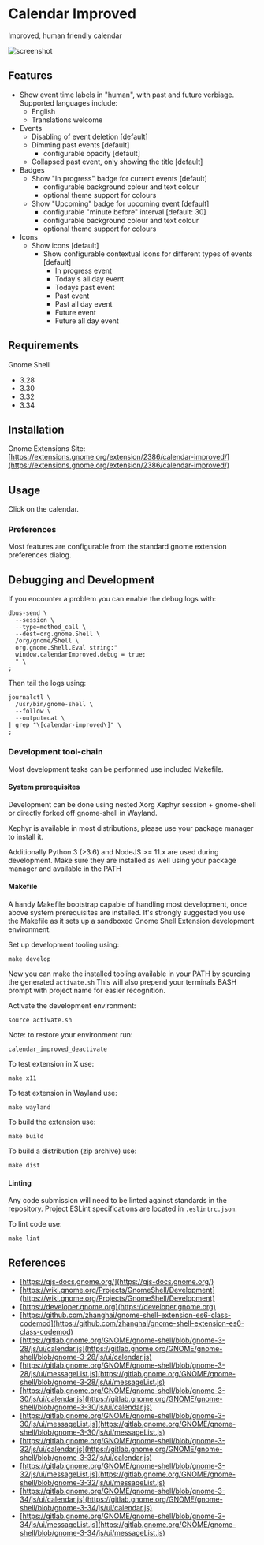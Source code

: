 # Calendar Improved

Improved, human friendly calendar

![screenshot](https://codeberg.org/human.experience/gnome-shell-calendar-improved/raw/branch/master/media/view_calendar1.png)

## Features

* Show event time labels in "human", with past and future verbiage. Supported languages include:
  - English
  - Translations welcome
* Events
  - Disabling of event deletion [default]
  - Dimming past events [default]
    + configurable opacity [default]
  - Collapsed past event, only showing the title [default]
* Badges
  - Show "In progress" badge for current events [default]
    + configurable background colour and text colour
    + optional theme support for colours
  - Show "Upcoming" badge for upcoming event [default]
    + configurable "minute before" interval [default: 30]
    + configurable background colour and text colour
    + optional theme support for colours
* Icons
  - Show icons [default]
    + Show configurable contextual icons for different types of events [default]
      * In progress event
      * Today's all day event
      * Todays past event
      * Past event
      * Past all day event
      * Future event
      * Future all day event

## Requirements

Gnome Shell

* 3.28
* 3.30
* 3.32
* 3.34

## Installation

Gnome Extensions Site: [https://extensions.gnome.org/extension/2386/calendar-improved/](https://extensions.gnome.org/extension/2386/calendar-improved/)

## Usage

Click on the calendar.

### Preferences

Most features are configurable from the standard gnome extension preferences
dialog.

## Debugging and Development

If you encounter a problem you can enable the debug logs with:
```
dbus-send \
  --session \
  --type=method_call \
  --dest=org.gnome.Shell \
  /org/gnome/Shell \
  org.gnome.Shell.Eval string:"
  window.calendarImproved.debug = true;
  " \
;
```

Then tail the logs using:
```
journalctl \
  /usr/bin/gnome-shell \
  --follow \
  --output=cat \
| grep "\[calendar-improved\]" \
;
```

### Development tool-chain

Most development tasks can be performed use included Makefile.

#### System prerequisites

Development can be done using nested Xorg Xephyr session + gnome-shell or
directly forked off gnome-shell in Wayland.

Xephyr is available in most distributions, please use your package manager
to install it.

Additionally Python 3 (>3.6) and NodeJS >= 11.x are used during development.
Make sure they are installed as well using your package manager and available
in the PATH

#### Makefile

A handy Makefile bootstrap capable of handling most development, once above
system prerequisites are installed. It's strongly suggested you use the
Makefile as it sets up a sandboxed Gnome Shell Extension development
environment.

Set up development tooling using:
```
make develop
```

Now you can make the installed tooling available in your PATH by sourcing
the generated `activate.sh` This will also prepend your terminals BASH
prompt with project name for easier recognition.


Activate the development environment:
```
source activate.sh
```

Note: to restore your environment run:
```
calendar_improved_deactivate
```

To test extension in X use:
```
make x11
```

To test extension in Wayland use:
```
make wayland
```

To build the extension use:
```
make build
```

To build a distribution (zip archive) use:
```
make dist
```

#### Linting

Any code submission will need to be linted against standards in the repository.
Project ESLint specifications are located in `.eslintrc.json`.

To lint code use:
```
make lint
```

## References

* [https://gjs-docs.gnome.org/](https://gjs-docs.gnome.org/)
* [https://wiki.gnome.org/Projects/GnomeShell/Development](https://wiki.gnome.org/Projects/GnomeShell/Development)
* [https://developer.gnome.org](https://developer.gnome.org)
* [https://github.com/zhanghai/gnome-shell-extension-es6-class-codemod](https://github.com/zhanghai/gnome-shell-extension-es6-class-codemod)
* [https://gitlab.gnome.org/GNOME/gnome-shell/blob/gnome-3-28/js/ui/calendar.js](https://gitlab.gnome.org/GNOME/gnome-shell/blob/gnome-3-28/js/ui/calendar.js)
* [https://gitlab.gnome.org/GNOME/gnome-shell/blob/gnome-3-28/js/ui/messageList.js](https://gitlab.gnome.org/GNOME/gnome-shell/blob/gnome-3-28/js/ui/messageList.js)
* [https://gitlab.gnome.org/GNOME/gnome-shell/blob/gnome-3-30/js/ui/calendar.js](https://gitlab.gnome.org/GNOME/gnome-shell/blob/gnome-3-30/js/ui/calendar.js)
* [https://gitlab.gnome.org/GNOME/gnome-shell/blob/gnome-3-30/js/ui/messageList.js](https://gitlab.gnome.org/GNOME/gnome-shell/blob/gnome-3-30/js/ui/messageList.js)
* [https://gitlab.gnome.org/GNOME/gnome-shell/blob/gnome-3-32/js/ui/calendar.js](https://gitlab.gnome.org/GNOME/gnome-shell/blob/gnome-3-32/js/ui/calendar.js)
* [https://gitlab.gnome.org/GNOME/gnome-shell/blob/gnome-3-32/js/ui/messageList.js](https://gitlab.gnome.org/GNOME/gnome-shell/blob/gnome-3-32/js/ui/messageList.js)
* [https://gitlab.gnome.org/GNOME/gnome-shell/blob/gnome-3-34/js/ui/calendar.js](https://gitlab.gnome.org/GNOME/gnome-shell/blob/gnome-3-34/js/ui/calendar.js)
* [https://gitlab.gnome.org/GNOME/gnome-shell/blob/gnome-3-34/js/ui/messageList.js](https://gitlab.gnome.org/GNOME/gnome-shell/blob/gnome-3-34/js/ui/messageList.js)

